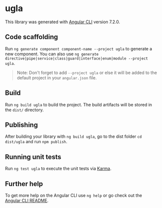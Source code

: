 # ugla

This library was generated with [Angular CLI](https://github.com/angular/angular-cli) version 7.2.0.

## Code scaffolding

Run `ng generate component component-name --project ugla` to generate a new component. You can also use `ng generate directive|pipe|service|class|guard|interface|enum|module --project ugla`.
> Note: Don't forget to add `--project ugla` or else it will be added to the default project in your `angular.json` file. 

## Build

Run `ng build ugla` to build the project. The build artifacts will be stored in the `dist/` directory.

## Publishing

After building your library with `ng build ugla`, go to the dist folder `cd dist/ugla` and run `npm publish`.

## Running unit tests

Run `ng test ugla` to execute the unit tests via [Karma](https://karma-runner.github.io).

## Further help

To get more help on the Angular CLI use `ng help` or go check out the [Angular CLI README](https://github.com/angular/angular-cli/blob/master/README.md).
